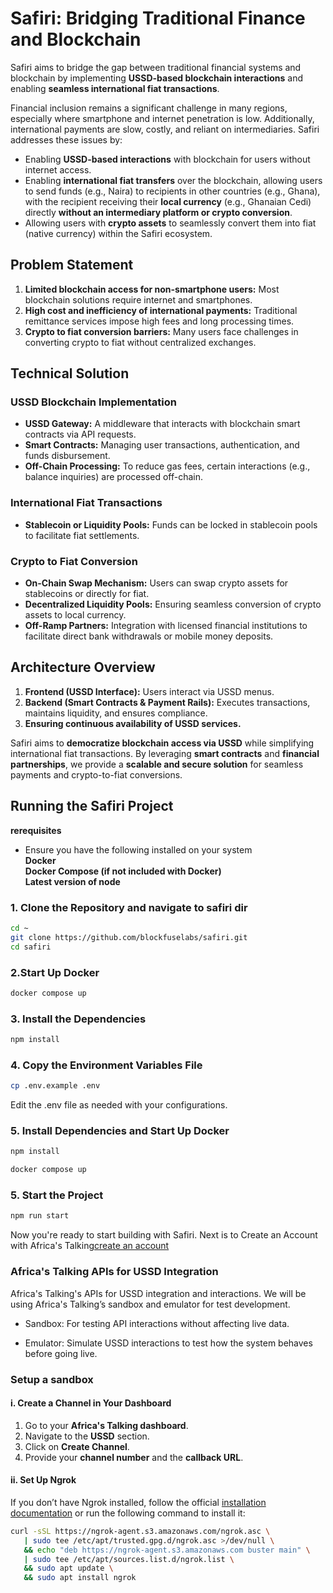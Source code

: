 # Safiri: Bridging Traditional Finance and Blockchain

Safiri aims to bridge the gap between traditional financial systems and blockchain by implementing **USSD-based blockchain interactions** and enabling **seamless international fiat transactions**.

Financial inclusion remains a significant challenge in many regions, especially where smartphone and internet penetration is low. Additionally, international payments are slow, costly, and reliant on intermediaries. Safiri addresses these issues by:

- Enabling **USSD-based interactions** with blockchain for users without internet access.
- Enabling **international fiat transfers** over the blockchain, allowing users to send funds (e.g., Naira) to recipients in other countries (e.g., Ghana), with the recipient receiving their **local currency** (e.g., Ghanaian Cedi) directly **without an intermediary platform or crypto conversion**.
- Allowing users with **crypto assets** to seamlessly convert them into fiat (native currency) within the Safiri ecosystem.

## Problem Statement

1. **Limited blockchain access for non-smartphone users:** Most blockchain solutions require internet and smartphones.  
2. **High cost and inefficiency of international payments:** Traditional remittance services impose high fees and long processing times.  
3. **Crypto to fiat conversion barriers:** Many users face challenges in converting crypto to fiat without centralized exchanges.  

## Technical Solution

### USSD Blockchain Implementation

- **USSD Gateway:** A middleware that interacts with blockchain smart contracts via API requests.  
- **Smart Contracts:** Managing user transactions, authentication, and funds disbursement.  
- **Off-Chain Processing:** To reduce gas fees, certain interactions (e.g., balance inquiries) are processed off-chain.  

### International Fiat Transactions

- **Stablecoin or Liquidity Pools:** Funds can be locked in stablecoin pools to facilitate fiat settlements.  

### Crypto to Fiat Conversion

- **On-Chain Swap Mechanism:** Users can swap crypto assets for stablecoins or directly for fiat.  
- **Decentralized Liquidity Pools:** Ensuring seamless conversion of crypto assets to local currency.  
- **Off-Ramp Partners:** Integration with licensed financial institutions to facilitate direct bank withdrawals or mobile money deposits.  

## Architecture Overview

1. **Frontend (USSD Interface):** Users interact via USSD menus.  
2. **Backend (Smart Contracts & Payment Rails):** Executes transactions, maintains liquidity, and ensures compliance.  
3. **Ensuring continuous availability of USSD services.**  

Safiri aims to **democratize blockchain access via USSD** while simplifying international fiat transactions. By leveraging **smart contracts** and **financial partnerships**, we provide a **scalable and secure solution** for seamless payments and crypto-to-fiat conversions.
## Running the Safiri Project
**rerequisites**
- Ensure you have the following installed on your system<br>
**Docker**<br>
**Docker Compose (if not included with Docker)**<br>
**Latest version of node**

### 1. Clone the Repository and navigate to safiri dir
```bash
cd ~
git clone https://github.com/blockfuselabs/safiri.git
cd safiri
```
### 2.Start Up Docker
```bash
docker compose up
```
### 3. Install the Dependencies
```bash
npm install
```
### 4. Copy the Environment Variables File
```bash
cp .env.example .env
```
Edit the .env file as needed with your configurations.
### 5. Install Dependencies and Start Up Docker
```bash
npm install

docker compose up
```
### 5. Start the Project
```bash
npm run start
```
Now you're ready to start building with Safiri. Next is to Create an Account with Africa's Talking[create an account](https://account.africastalking.com/auth/login?next=%2F)


### Africa's Talking APIs for USSD Integration
Africa's Talking's APIs for USSD integration and interactions.
We will be using Africa's Talking’s sandbox and emulator for test development.

- Sandbox: For testing API interactions without affecting live data.

- Emulator: Simulate USSD interactions to test how the system behaves before going live.

### **Setup a sandbox**
#### i. Create a Channel in Your Dashboard
1. Go to your **Africa's Talking dashboard**.
2. Navigate to the **USSD** section.
3. Click on **Create Channel**.
4. Provide your **channel number** and the **callback URL**.

#### ii. Set Up Ngrok
If you don’t have Ngrok installed, follow the official [installation documentation](https://ngrok.com/docs) or run the following command to install it:

```bash
curl -sSL https://ngrok-agent.s3.amazonaws.com/ngrok.asc \
   | sudo tee /etc/apt/trusted.gpg.d/ngrok.asc >/dev/null \
   && echo "deb https://ngrok-agent.s3.amazonaws.com buster main" \
   | sudo tee /etc/apt/sources.list.d/ngrok.list \
   && sudo apt update \
   && sudo apt install ngrok
   ```

